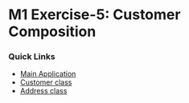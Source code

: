 # M1 Exercise-5: Customer Composition

### Quick Links
* [Main Application](https://github.com/profjjk/jordan_kelly_java/blob/main/M1-Challenge-Jordan-Kelly/CustomerComposition/src/main/java/com/company/App.java)
* [Customer class](https://github.com/profjjk/jordan_kelly_java/blob/main/M1-Challenge-Jordan-Kelly/CustomerComposition/src/main/java/com/company/Customer.java)
* [Address class](https://github.com/profjjk/jordan_kelly_java/blob/main/M1-Challenge-Jordan-Kelly/CustomerComposition/src/main/java/com/company/Address.java)